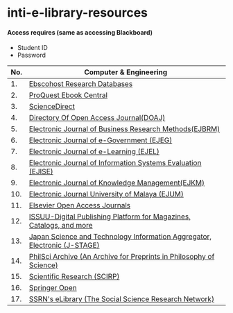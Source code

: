 # inti-e-library-resources

<h4>Access requires (same as accessing Blackboard)</h4>

- Student ID
- Password

No. | Computer & Engineering
------ | ------
1. | [Ebscohost Research Databases](http://eresources.newinti.edu.my/login?url=https://search.ebscohost.com/)
2. | [ProQuest Ebook Central](http://eresources.newinti.edu.my/login?url=https://ebookcentral.proquest.com/lib/intiuc-ebooks/home.action)
3. | [ScienceDirect](https://www-sciencedirect-com.eresources.newinti.edu.my/)
4. | [Directory Of Open Access Journal(DOAJ)](http://www.doaj.org/)
5. | [Electronic Journal of Business Research Methods(EJBRM)](http://www.ejbrm.com/)
6. | [Electronic Journal of e-Government (EJEG)](http://www.ejeg.com/OpenAccess.html)
7. | [Electronic Journal of e-Learning (EJEL)](http://www.ejel.org/)
8. | [Electronic Journal of Information Systems Evaluation (EJISE)](http://www.ejise.com/OpenAccess.html)
9. | [Electronic Journal of Knowledge Management(EJKM)](http://www.ejkm.com/)
10. | [Electronic Journal University of Malaya (EJUM)](http://ejum.fsktm.um.edu.my/Default.aspx)
11. | [Elsevier Open Access Journals](https://www.elsevier.com/about/open-science/open-access/open-access-journals)
12. | [ISSUU-Digital Publishing Platform for Magazines, Catalogs, and more](https://issuu.com/)
13. | [Japan Science and Technology Information Aggregator, Electronic (J-STAGE)](https://www.jstage.jst.go.jp/browse/)
14. | [PhilSci Archive (An Archive for Preprints in Philosophy of Science)](http://philsci-archive.pitt.edu/)
15. | [Scientific Research (SCIRP)](http://www.scirp.org/)
16. | [Springer Open](https://www.springeropen.com/journals-a-z)
17. | [SSRN's eLibrary (The Social Science Research Network)](https://www.ssrn.com/en/)
